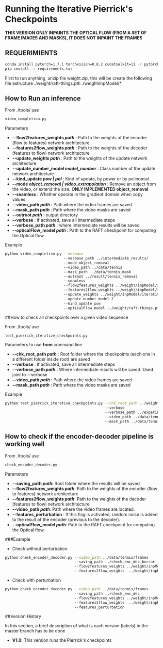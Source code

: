 # Running the Iterative Pierrick's Checkpoints
**THIS VERSION ONLY INPAINTS THE OPTICAL FLOW (FROM A SET OF FRAME IMAGES AND MASKS), IT DOES NOT INPAINT THE FRAMES**

## REQUERIMIENTS

```bash
conda install pytorch=1.7.1 torchvision=0.8.2 cudatoolkit=11 -c pytorch
pip install -r requirements.txt
``` 


First to run anything, unzip file weight.zip, this will be create the following file estructure
./weight/raft-things.pth
./weight/inpModel/*

## How to Run an inference
From ./tools/ use

```bash
video_completion.py
``` 

Parameters

* **--flow2features_weights _path_** :  Path to the weights of the  encoder (flow to features) network architecture
* **--features2flow_weights _path_** : Path to the weights of the  decoder (features to flow) network architecture
* **--update_weights _path_** : Path to the weights of the update network architecture
* **--update_number_model _model_number_** : Class number of the update network architecture
* **--kind_update _pow | pol_** : Kind of update, by power or by polinomial
* **--mode _object_removal | video_extrapolation_** : Remove an object from the video, or extend the size. **ONLY IMPLEMENTED object_removal** 
* **--seamless** : Whether operate in the gradient domain when copy values.
* **--video_path _path_** : Path where the video frames are saved
* **--mask_path _path_** : Path where the video masks are saved
* **--outroot _path_** : output directory
* **--verbose** : If activated, save all intermediate steps
* **--verbose_path _path_** : where intermediate results will be saved
* **--opticalFlow_model _path_** : Path to the RAFT checkpoint for computing the Optical flow.

Example
```bash
python video_completion.py --verbose 
                           --verbose_path ../intermediate_results/
                           --mode object_removal 
                           --video_path ../data/tennis 
                           --mask_path ../data/tennis_mask 
                           --outroot ../result/tennis_removal 
                           --seamless  
                           --flow2features_weights ../weight/inpModel/iterative_inpainting_single_decoding_3_pow_update_5frames/ckpt/flow_2F_39999.pth
                           --features2flow_weights ../weight/inpModel/iterative_inpainting_single_decoding_3_pow_update_5frames/ckpt/F2flow_39999.pth
                           --update_weights ../weight/inpModel/iterative_inpainting_single_decoding_3_pow_update_5frames/ckpt/update_39999.pth
                           --update_number_model 2 
                           --kind_update pow
                           --opticalFlow_model ../weight/raft-things.pth
``` 


##How to check all checkpoints over a given video sequence

From ./tools/ use
```bash
test_pierrick_iterative_checkpoints.py
``` 

Parameters to use **from** command line
* **--chk_root_path _path_** : Root folder where the checkpoints (each one in a different folder inside root) are saved
* **--verbose** : If activated, save all intermediate steps
* **--verbose_path _path_** : Where intermediate results will be saved. Used joint to --verbose
* **--video_path _path_** : Path where the video frames are saved
* **--mask_path _path_** : Path where the video masks are saved
   
Example

```bash
python test_pierrick_iterative_checkpoints.py --chk_root_path ../weight/inpModel/ 
                                              --verbose 
                                              --verbose_path ../experimet_results/
                                              --video_path ../data/tennis/  
                                              --mask_path ../data/tennis_mask/
``` 

## How to check if the encoder-decoder pipeline is working well
From ./tools/ use 
```bash
check_encoder_decoder.py
``` 

Parameters
* **--saving_path _path_**: Root folder where the results will be saved
* **--flow2features_weights _path_**: Path to the weights of the  encoder (flow to features) network architecture
* **--features2flow_weights _path_**: Path to the weights of the  decoder (features to flow) network architecture
* **--video_path _path_**: Path where the video frames are located.
* **--features_perturbation** : If this flag is activated, random noise is added to the result of the encoder (previous to the decoder).
* **--opticalFlow_model _path_**: Path to the RAFT checkpoint for computing the Optical flow.

###Example
* Check without perturbation
```bash
python check_encoder_decoder.py --video_path ../data/tennis/frames  
                                --saving_path ../check_enc_dec_borrar 
                                --flow2features_weights ../weight/inpModel/iterative_inpainting_single_decoding_2_pow_update_5frames_no_schedule_fill/ckpt/flow_2F_19999.pth 
                                --features2flow_weights  ../weight/inpModel/iterative_inpainting_single_decoding_2_pow_update_5frames_no_schedule_fill/ckpt/F2flow_19999.pth
```

* Check with perturbation
```bash
python check_encoder_decoder.py --video_path ../data/tennis/frames  
                                --saving_path ../check_enc_dec
                                --flow2features_weights ../weight/inpModel/iterative_inpainting_single_decoding_2_pow_update_5frames_no_schedule_fill/ckpt/flow_2F_19999.pth 
                                --features2flow_weights  ../weight/inpModel/iterative_inpainting_single_decoding_2_pow_update_5frames_no_schedule_fill/ckpt/F2flow_19999.pth
                                --features_perturbation
```

##Version History

In this section, a brief description of what is each version (labels) in the master branch has to be done

* **V1.0**: This version runs the Pierrick's checkpoints